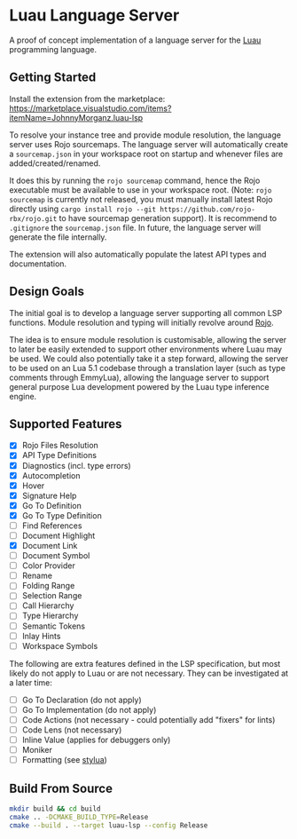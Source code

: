 # Luau Language Server

A proof of concept implementation of a language server for the [Luau](https://github.com/Roblox/luau) programming language.

## Getting Started

Install the extension from the marketplace: https://marketplace.visualstudio.com/items?itemName=JohnnyMorganz.luau-lsp

To resolve your instance tree and provide module resolution, the language server uses Rojo sourcemaps.
The language server will automatically create a `sourcemap.json` in your workspace root on startup and whenever files are added/created/renamed.

It does this by running the `rojo sourcemap` command, hence the Rojo executable must be available to use in your workspace root.
(Note: `rojo sourcemap` is currently not released, you must manually install latest Rojo directly using `cargo install rojo --git https://github.com/rojo-rbx/rojo.git` to have sourcemap generation support).
It is recommend to `.gitignore` the `sourcemap.json` file. In future, the language server will generate the file internally.

The extension will also automatically populate the latest API types and documentation.

## Design Goals

The initial goal is to develop a language server supporting all common LSP functions.
Module resolution and typing will initially revolve around [Rojo](https://github.com/JohnnyMorganz/luau-analyze-rojo).

The idea is to ensure module resolution is customisable, allowing the server to later be easily extended to support other environments where Luau may be used.
We could also potentially take it a step forward, allowing the server to be used on an Lua 5.1 codebase through a translation layer (such as type comments through EmmyLua), allowing the language server to support general purpose Lua development powered by the Luau type inference engine.

## Supported Features

- [x] Rojo Files Resolution
- [x] API Type Definitions
- [x] Diagnostics (incl. type errors)
- [x] Autocompletion
- [x] Hover
- [x] Signature Help
- [x] Go To Definition
- [x] Go To Type Definition
- [ ] Find References
- [ ] Document Highlight
- [x] Document Link
- [ ] Document Symbol
- [ ] Color Provider
- [ ] Rename
- [ ] Folding Range
- [ ] Selection Range
- [ ] Call Hierarchy
- [ ] Type Hierarchy
- [ ] Semantic Tokens
- [ ] Inlay Hints
- [ ] Workspace Symbols

The following are extra features defined in the LSP specification, but most likely do not apply to Luau or are not necessary.
They can be investigated at a later time:

- [ ] Go To Declaration (do not apply)
- [ ] Go To Implementation (do not apply)
- [ ] Code Actions (not necessary - could potentially add "fixers" for lints)
- [ ] Code Lens (not necessary)
- [ ] Inline Value (applies for debuggers only)
- [ ] Moniker
- [ ] Formatting (see [stylua](https://github.com/JohnnyMorganz/StyLua))

## Build From Source

```sh
mkdir build && cd build
cmake .. -DCMAKE_BUILD_TYPE=Release
cmake --build . --target luau-lsp --config Release
```
